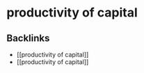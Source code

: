 # productivity of capital



<a id="org9b6e0ff"></a>

## Backlinks

-   [[productivity of capital]]
-   [[productivity of capital]]

